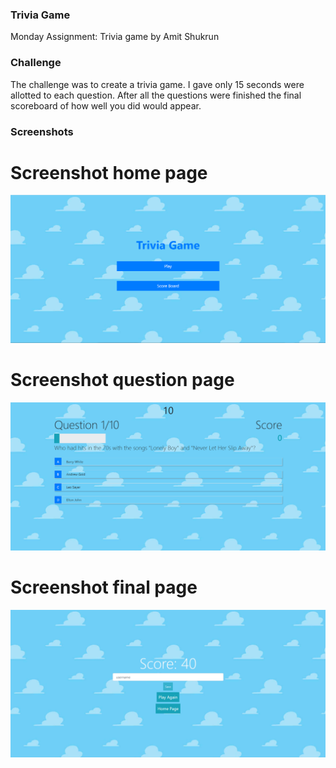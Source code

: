 ### Trivia Game
Monday Assignment: Trivia game by Amit Shukrun



### Challenge

The challenge was to create a trivia game. I gave only 15 seconds were allotted to each question. After all the questions were finished the final scoreboard of how well you did would appear.



### Screenshots

# Screenshot home page
![](/quiz-app/images/Screenshot1.jpeg) 

# Screenshot question page
![](/quiz-app/images/Screenshot2.jpeg)

# Screenshot final page
![](/quiz-app/images/Screenshot3.jpeg) 

